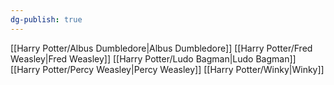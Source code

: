 ```yaml
---
dg-publish: true
---
```

[[Harry Potter/Albus Dumbledore\|Albus Dumbledore]]
[[Harry Potter/Fred Weasley\|Fred Weasley]]
[[Harry Potter/Ludo Bagman\|Ludo Bagman]]
[[Harry Potter/Percy Weasley\|Percy Weasley]]
[[Harry Potter/Winky\|Winky]]
